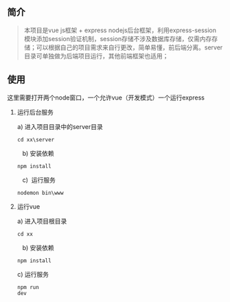 ## 简介
>本项目是vue js框架 + express nodejs后台框架，利用express-session 模块添加session验证机制，session存储不涉及数据库存储，仅需内存存储；可以根据自己的项目需求来自行更改，简单易懂，前后端分离。server目录可单独做为后端项目运行，其他前端框架也适用；

## 使用
  这里需要打开两个node窗口，一个允许vue（开发模式）一个运行express

1.	运行后台服务

    a)	进入项目目录中的server目录	<pre><code>cd xx\server</code></pre>
    b)  安装依赖	<pre><code>npm install</code></pre>
    c)  运行服务	<pre><code>nodemon bin\www</code></pre>

2.	运行vue

    a)	进入项目根目录	<pre><code>cd  xx</code></pre>
    b)	安装依赖	<pre><code>npm install</code></pre>
    c)	运行服务	<pre><code>npm run dev</code></pre>
